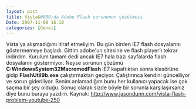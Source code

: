 ```yaml
---
layout: post
title: Vista&#039;da Adobe Flash sorununun çözülmesi
Date: 2007-11-08 16:10
categories: [Genel]
---
```


Vista'ya alışmadığımı itiraf etmeliyim. Bu gün birden IE7 flash
dosyalarını göstermemeye başladı. Gittim adobe'un sitesine ve flash
player'ı tekrar indirdim. Kurulum tamam dedi ancak IE7 hala bazı
sayfalarda flash dosyalarını göstermiyor. Neyse sorunun çözümü
**C:WindowsSystem32MacromedFlash** IE7 kapattıktan sonra
klasörüne gidip **FlashUtil9b.exe** çalıştırmaktan geçiyor. Çalıştırınca
kendini güncelliyor ve sorun gideriliyor. Benim anlamadığım bunu her
kullanıcı yapacak ise çok saçma bir şey olduğu. Sonuç olarak sizde böyle
bir sorunla karşılaşırsanız diye bunu buraya yazdım. Kaynak:
http://www.jasondunn.com/vista-flash-problem-youtube-250
